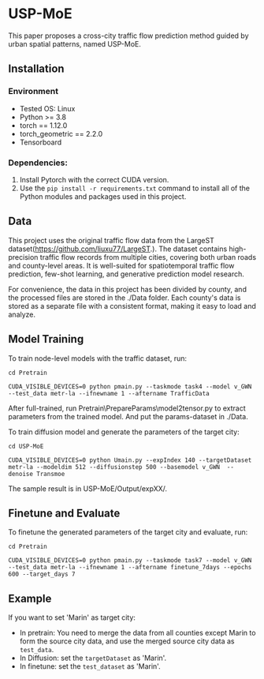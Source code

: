 # USP-MoE

This paper proposes a cross-city traffic flow prediction method guided by urban spatial patterns, named USP-MoE. 


## Installation
### Environment
- Tested OS: Linux
- Python >= 3.8
- torch == 1.12.0
- torch_geometric == 2.2.0
- Tensorboard

### Dependencies:
1. Install Pytorch with the correct CUDA version.
2. Use the ``pip install -r requirements.txt`` command to install all of the Python modules and packages used in this project.

<!--
## Requirements
- accelerate==0.23.0
- einops==0.7.0
- ema_pytorch==0.2.3
- matplotlib==3.5.3
- numpy==1.23.2
- PyYAML==6.0.1
- PyYAML==6.0.1
- scikit_learn==1.1.2
- scipy==1.9.1
- torch==1.12.0+cu113
- torch_geometric==2.2.0
- torchsummary==1.5.1
- tqdm==4.64.0
- xlrd==2.0.1
- xlwt==1.3.0
-->

## Data
This project uses the original traffic flow data from the LargeST dataset(https://github.com/liuxu77/LargeST.). The dataset contains high-precision traffic flow records from multiple cities, covering both urban roads and county-level areas. It is well-suited for spatiotemporal traffic flow prediction, few-shot learning, and generative prediction model research.

For convenience, the data in this project has been divided by county, and the processed files are stored in the ./Data folder. Each county's data is stored as a separate file with a consistent format, making it easy to load and analyze.



## Model Training

To train node-level models with the traffic dataset, run:

``cd Pretrain``

``CUDA_VISIBLE_DEVICES=0 python pmain.py --taskmode task4 --model v_GWN --test_data metr-la --ifnewname 1 --aftername TrafficData``

After full-trained, run Pretrain\PrepareParams\model2tensor.py to extract parameters from the trained model. And put the params-dataset in ./Data.
 
To train diffusion model and generate the parameters of the target city:

``cd USP-MoE``

``CUDA_VISIBLE_DEVICES=0 python Umain.py --expIndex 140 --targetDataset metr-la --modeldim 512 --diffusionstep 500 --basemodel v_GWN  --denoise Transmoe``


The sample result is in USP-MoE/Output/expXX/.

## Finetune and Evaluate
To finetune the generated parameters of the target city and evaluate, run:

``cd Pretrain``

``CUDA_VISIBLE_DEVICES=0 python pmain.py --taskmode task7 --model v_GWN --test_data metr-la --ifnewname 1 --aftername finetune_7days --epochs 600 --target_days 7``

## Example
If you want to set 'Marin' as target city:

 - In pretrain: You need to merge the data from all counties except Marin to form the source city data, and use the merged source city data as ``test_data``.
 - In Diffusion: set the ``targetDataset`` as 'Marin'.
 - In finetune: set the ``test_dataset`` as 'Marin'.



